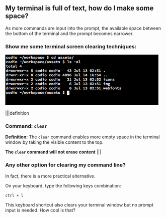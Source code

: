 ## My terminal is full of text, how do I make some space?

As more commands are input into the prompt, the available space between the bottom of the terminal and the prompt becomes narrower.

### Show me some terminal screen clearing techniques:

![clear-cmd](.guides/img/clear-cmd.gif)

|||definition
### Command: `clear`
__Definition:__ The `clear` command enables more empty space in the terminal window by taking the visible content to the top. 

__The `clear` command will not erase content__
|||

### Any other option for clearing my command line?

In fact, there is a more practical alternative.

On your keyboard, type the following keys combination:

```
ctrl + l
```

This keyboard shortcut also clears your terminal window but no prompt input is needed. How cool is that? 